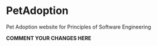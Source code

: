 # PetAdoption
Pet Adoption website for Principles of Software Engineering

**COMMENT YOUR CHANGES HERE**
